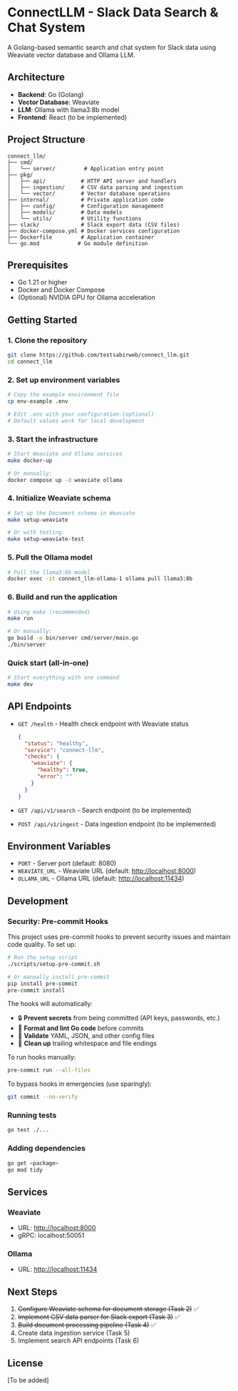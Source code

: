 # ConnectLLM - Slack Data Search & Chat System

A Golang-based semantic search and chat system for Slack data using Weaviate vector database and Ollama LLM.

## Architecture

- **Backend**: Go (Golang)
- **Vector Database**: Weaviate
- **LLM**: Ollama with llama3:8b model
- **Frontend**: React (to be implemented)

## Project Structure

```text
connect_llm/
├── cmd/
│   └── server/         # Application entry point
├── pkg/
│   ├── api/           # HTTP API server and handlers
│   ├── ingestion/     # CSV data parsing and ingestion
│   └── vector/        # Vector database operations
├── internal/          # Private application code
│   ├── config/        # Configuration management
│   ├── models/        # Data models
│   └── utils/         # Utility functions
├── slack/             # Slack export data (CSV files)
├── docker-compose.yml # Docker services configuration
├── Dockerfile         # Application container
└── go.mod            # Go module definition
```

## Prerequisites

- Go 1.21 or higher
- Docker and Docker Compose
- (Optional) NVIDIA GPU for Ollama acceleration

## Getting Started

### 1. Clone the repository

```bash
git clone https://github.com/testsabirweb/connect_llm.git
cd connect_llm
```

### 2. Set up environment variables

```bash
# Copy the example environment file
cp env-example .env

# Edit .env with your configuration (optional)
# Default values work for local development
```

### 3. Start the infrastructure

```bash
# Start Weaviate and Ollama services
make docker-up

# Or manually:
docker compose up -d weaviate ollama
```

### 4. Initialize Weaviate schema

```bash
# Set up the Document schema in Weaviate
make setup-weaviate

# Or with testing:
make setup-weaviate-test
```

### 5. Pull the Ollama model

```bash
# Pull the llama3:8b model
docker exec -it connect_llm-ollama-1 ollama pull llama3:8b
```

### 6. Build and run the application

```bash
# Using make (recommended)
make run

# Or manually:
go build -o bin/server cmd/server/main.go
./bin/server
```

### Quick start (all-in-one)

```bash
# Start everything with one command
make dev
```

## API Endpoints

- `GET /health` - Health check endpoint with Weaviate status

  ```json
  {
    "status": "healthy",
    "service": "connect-llm",
    "checks": {
      "weaviate": {
        "healthy": true,
        "error": ""
      }
    }
  }
  ```

- `GET /api/v1/search` - Search endpoint (to be implemented)
- `POST /api/v1/ingest` - Data ingestion endpoint (to be implemented)

## Environment Variables

- `PORT` - Server port (default: 8080)
- `WEAVIATE_URL` - Weaviate URL (default: <http://localhost:8000>)
- `OLLAMA_URL` - Ollama URL (default: <http://localhost:11434>)

## Development

### Security: Pre-commit Hooks

This project uses pre-commit hooks to prevent security issues and maintain code quality. To set up:

```bash
# Run the setup script
./scripts/setup-pre-commit.sh

# Or manually install pre-commit
pip install pre-commit
pre-commit install
```

The hooks will automatically:

- 🔒 **Prevent secrets** from being committed (API keys, passwords, etc.)
- 🐹 **Format and lint Go code** before commits
- 📝 **Validate** YAML, JSON, and other config files
- 🧹 **Clean up** trailing whitespace and file endings

To run hooks manually:

```bash
pre-commit run --all-files
```

To bypass hooks in emergencies (use sparingly):

```bash
git commit --no-verify
```

### Running tests

```bash
go test ./...
```

### Adding dependencies

```bash
go get <package>
go mod tidy
```

## Services

### Weaviate

- URL: <http://localhost:8000>
- gRPC: localhost:50051

### Ollama

- URL: <http://localhost:11434>

## Next Steps

1. ~~Configure Weaviate schema for document storage (Task 2)~~ ✅
2. ~~Implement CSV data parser for Slack export (Task 3)~~ ✅
3. ~~Build document processing pipeline (Task 4)~~ ✅
4. Create data ingestion service (Task 5)
5. Implement search API endpoints (Task 6)

## License

[To be added]
